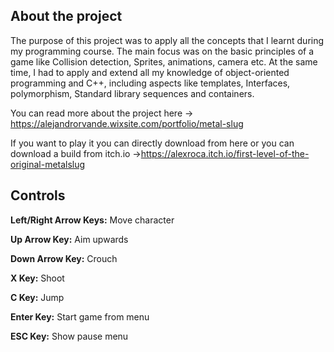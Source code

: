 <h2>About the project </h2>
The purpose of this project ​was to apply all the concepts that I learnt during my programming course. The main focus was on the basic principles of a game like Collision detection, Sprites, animations, camera etc. At the same time, I had to apply and extend all my knowledge of object-oriented programming and C++, including aspects like templates, Interfaces, polymorphism, Standard library sequences and containers.

You can read more about the project here -> https://alejandrorvande.wixsite.com/portfolio/metal-slug

If you want to play it you can directly download from here or you can download a build from itch.io ->https://alexroca.itch.io/first-level-of-the-original-metalslug

<h2>Controls</h2>

<b>Left/Right Arrow Keys:</b> Move character

<b>Up Arrow Key:</b> Aim upwards

<b>Down Arrow Key:</b> Crouch

<b>X Key:</b> Shoot

<b>C Key:</b> Jump

<b>Enter Key:</b> Start game from menu

<b>ESC Key:</b> Show pause menu
